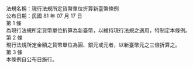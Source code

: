 法規名稱：現行法規所定貨幣單位折算新臺幣條例  
公布日期：民國 81 年 07 月 17 日  
第 1 條  
為現行法規所定貨幣單位折算為新臺幣，以維持現行法規之適用，特制定本條例。  
第 2 條  
現行法規所定金額之貨幣單位為圓、銀元或元者，以新臺幣元之三倍折算之。  
第 3 條  
本條例自公布日施行。  


